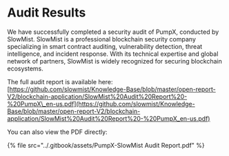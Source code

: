 # Audit Results

We have successfully completed a security audit of PumpX, conducted by SlowMist. SlowMist is a professional blockchain security company specializing in smart contract auditing, vulnerability detection, threat intelligence, and incident response. With its technical expertise and global network of partners, SlowMist is widely recognized for securing blockchain ecosystems.

The full audit report is available here: [https://github.com/slowmist/Knowledge-Base/blob/master/open-report-V2/blockchain-application/SlowMist%20Audit%20Report%20-%20PumpX\_en-us.pdf](https://github.com/slowmist/Knowledge-Base/blob/master/open-report-V2/blockchain-application/SlowMist%20Audit%20Report%20-%20PumpX_en-us.pdf)

You can also view the PDF directly:&#x20;

{% file src="../.gitbook/assets/PumpX-SlowMist Audit Report.pdf" %}

